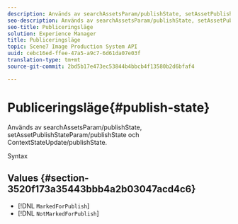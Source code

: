```yaml
---
description: Används av searchAssetsParam/publishState, setAssetPublishStateParam/publishState och ContextStateUpdate/publishState.
seo-description: Används av searchAssetsParam/publishState, setAssetPublishStateParam/publishState och ContextStateUpdate/publishState.
seo-title: Publiceringsläge
solution: Experience Manager
title: Publiceringsläge
topic: Scene7 Image Production System API
uuid: cebc16ed-ffee-47a5-a9c7-6d61da07e03f
translation-type: tm+mt
source-git-commit: 2bd5b17e473ec53844b4bbcb4f13580b2d6bfaf4

---
```



# Publiceringsläge{#publish-state}

Används av searchAssetsParam/publishState, setAssetPublishStateParam/publishState och ContextStateUpdate/publishState.

Syntax

## Values {#section-3520f173a35443bbb4a2b03047acd4c6}

* [!DNL `MarkedForPublish`]
* [!DNL `NotMarkedForPublish`]

